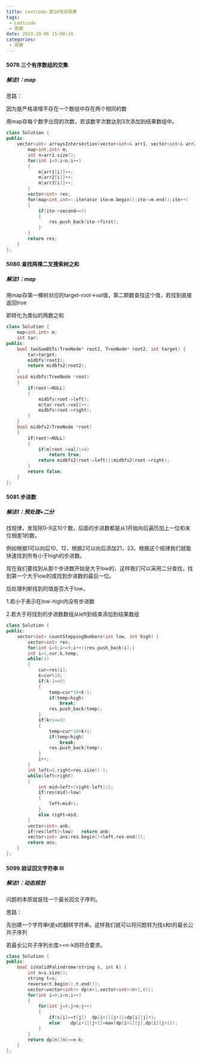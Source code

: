 ```yaml
---
title: Leetcode-第10场双周赛
tags:
 - Leetcode
 - 周赛
date: 2019-10-06 15:00:10
categories:
 - 周赛
---
```


#### 5079.三个有序数组的交集 

##### 解法1：map

思路：

因为是严格递增不存在一个数组中存在两个相同的数

用map存每个数字出现的次数，若该数字次数达到3次添加到结果数组中。

<!--more-->

```c++
class Solution {
public:
    vector<int> arraysIntersection(vector<int>& arr1, vector<int>& arr2, vector<int>& arr3) {
        map<int,int> m;
        int n=arr1.size();
        for(int i=0;i<n;i++)
        {
            m[arr1[i]]++;
            m[arr2[i]]++;
            m[arr3[i]]++;
        }
        vector<int> res;
        for(map<int,int>::iterator ite=m.begin();ite!=m.end();ite++)
        {
            if(ite->second==3)
            {
                res.push_back(ite->first);
            }
        }
        return res;
    }
};
```

#### 5080.查找两棵二叉搜索树之和 

##### 解法1：map

用map存第一棵树对应的target-root->val值，第二颗数查找这个值，若找到直接返回true

即转化为类似的两数之和

```c++
class Solution {
    map<int,int> m;
    int tar;
public:
    bool twoSumBSTs(TreeNode* root1, TreeNode* root2, int target) {
        tar=target;
        midbfs(root1);
        return midbfs2(root2);
    }
    void midbfs(TreeNode *root)
    {
        if(root!=NULL)
        {
            midbfs(root->left);
            m[tar-root->val]++;
            midbfs(root->right);
        }
    }
    bool midbfs2(TreeNode *root)
    {
        if(root!=NULL)
        {
            if(m[root->val]!=0)
                return true;
            return midbfs2(root->left)||midbfs2(root->right);
        }
        return false;
    }
};
```

#### 5081.步进数 

##### 解法1：预处理+二分

找规律，发现除0-9这10个数，后面的步进数都是从1开始向后遍历加上一位和末位相差1的数，

例如根据1可以向后10，12，根据2可以向后添加21，23。根据这个规律我们就能快速找到所有小于high的步进数。

现在我们要找到从那个步进数开始是大于low的，这样我们可以采用二分查找，找到第一个大于low的或找到步进数的最后一位。

后处理判断找到的值是否大于low，

1.若小于表示在low-high内没有步进数

2.若大于将找到的步进数数组从left到结束添加到结果数组

```c++
class Solution {
public:
    vector<int> countSteppingNumbers(int low, int high) {
        vector<int> res;
        for(int i=0;i<=9;i++){res.push_back(i);}
        int i=1,cur,k,temp;
        while(1)
        {
            cur=res[i];
            k=cur%10;
            if(k-1>=0)
            {
                temp=cur*10+k-1;
                if(temp>high)
                    break;
                res.push_back(temp);
            }
            if(k+1<=9)
            {
                temp=cur*10+k+1;
                if(temp>high)
                    break;
                res.push_back(temp);
            }
            i++;
        }
        int left=0,right=res.size()-1;
        while(left<right)
        {
            int mid=left+(right-left)/2;
            if(res[mid]<low)
            {
                left=mid+1;
            }
            else right=mid;
        }
        vector<int> anb;
        if(res[left]<low)   return anb;
        vector<int> ans(res.begin()+left,res.end());
        return ans;
    }
};
```

#### 5099.验证回文字符串 III 

##### 解法1：动态规划

问题的本质就是找一个最长回文子序列。

思路：

先创建一个字符串t是s的翻转字符串。这样我们就可以将问题转为找s和t的最长公共子序列

若最长公共子序列长度>=n-k则符合要求。

```c++
class Solution {
public:
    bool isValidPalindrome(string s, int k) {
        int n=s.size();
        string t=s;
        reverse(t.begin(),t.end());
        vector<vector<int>> dp(n+1,vector<int>(n+1,0));
        for(int i=0;i<n;i++)
        {
            for(int j=0;j<n;j++)
            {
                if(s[i]==t[j])  dp[i+1][j+1]=dp[i][j]+1;
                else    dp[i+1][j+1]=max(dp[i+1][j],dp[i][j+1]);
            }
        }
        return dp[n][n]>=n-k;
    }
};
```

